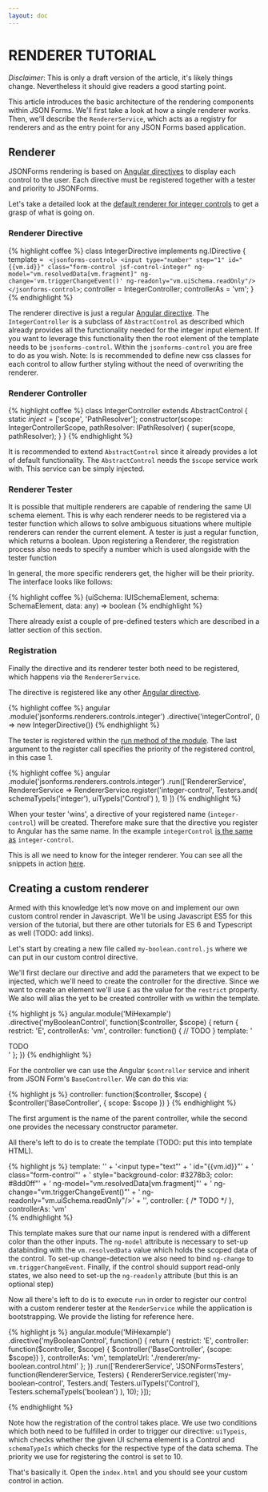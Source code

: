 ```yaml
---
layout: doc
---
```

RENDERER TUTORIAL
=================
*Disclaimer*: This is only a draft version of the article, it's likely things change. Nevertheless it should give readers a good starting point.

This article introduces the basic architecture of the rendering components within JSON Forms. We'll first take a look at how a single renderer works. Then, we'll describe the ```RendererService```, which acts as a registry for renderers and as the entry point for any JSON Forms based application.

Renderer
--------
JSONForms rendering is based on [Angular directives](https://docs.angularjs.org/guide/directive) to display each control to the user. 
Each directive must be registered together with a tester and priority to JSONForms.

Let's take a detailed look at the [default renderer for integer controls](https://github.com/eclipsesource/jsonforms/blob/master/src/components/renderers/controls/integer/integer-directive.ts) to get a 
grasp of what is going on.

### Renderer Directive ###

{% highlight coffee %}
class IntegerDirective implements ng.IDirective {
    template = `
    <jsonforms-control>
      <input type="number"
             step="1"
             id="{{vm.id}}"
             class="form-control jsf-control-integer"
             ng-model="vm.resolvedData[vm.fragment]"
             ng-change='vm.triggerChangeEvent()'
             ng-readonly="vm.uiSchema.readOnly"/>
    </jsonforms-control>`;
    controller = IntegerController;
    controllerAs = 'vm';
}
{% endhighlight %}

The renderer directive is just a regular [Angular directive](https://docs.angularjs.org/guide/directive). The ```IntegerController``` is a subclass of ```AbstractControl``` as described
which already provides all the functionality needed for the integer input element. If you want to leverage this functionality then the root element of the 
template needs to be ```jsonforms-control```. Within the ```jsonforms-control``` you are free to do as you wish. 
Note: Is is recommended to define new css classes for each control to allow further styling without the need of overwriting the renderer.

### Renderer Controller ###

{% highlight coffee %}
class IntegerController extends AbstractControl {
    static $inject = ['$scope', 'PathResolver'];
    constructor(scope: IntegerControllerScope, pathResolver: IPathResolver) {
        super(scope, pathResolver);
    }
}
{% endhighlight %}

It is recommended to extend ```AbstractControl``` since it already provides a lot of default functionality.
The ```AbstractControl``` needs the ```$scope``` service work with. 
This service can be simply injected.

### Renderer Tester ###

It is possible that multiple renderers are capable of rendering the same UI schema element. 
This is why each renderer needs to be registered via a tester function
which allows to solve ambiguous situations where multiple renderers can render the
current element. A tester is just a regular function, which returns a boolean.
Upon registering a Renderer, the registration process also needs to specify
a number which is used alongside with the tester function

In general, the more specific renderers get, the higher will be their priority. The interface 
looks like follows:

{% highlight coffee %}
(uiSchema: IUISchemaElement, schema: SchemaElement, data: any) => boolean
{% endhighlight %}

There already exist a couple of pre-defined testers which are described 
in a latter section of this section.

### Registration ###

Finally the directive and its renderer tester both need to be registered, which
happens via the `RendererService`.

The directive is registered like any other [Angular directive](https://docs.angularjs.org/guide/directive).

{% highlight coffee %}
angular
    .module('jsonforms.renderers.controls.integer')
    .directive('integerControl', () => new IntegerDirective())
{% endhighlight %}

The tester is registered within the [run method of the module](https://docs.angularjs.org/guide/module#module-loading-dependencies).
The last argument to the register call specifies the priority of the 
registered control, in this case 1.


{% highlight coffee %}
angular
    .module('jsonforms.renderers.controls.integer')
    .run(['RendererService', RendererService =>
               RendererService.register('integer-control',
                            Testers.and(
                                schemaTypeIs('integer'),
                                uiTypeIs('Control')
                            ), 1)
    ])
{% endhighlight %}

When your tester 'wins', a directive of your registered name (```integer-control```) will be created. 
Therefore make sure that the directive you register to Angular has the same name. 
In the example ```integerControl``` [is the same as](https://docs.angularjs.org/guide/directive#normalization) ```integer-control```.

This is all we need to know for the integer renderer. 
You can see all the snippets in action [here](https://github.com/eclipsesource/jsonforms/blob/master/src/components/renderers/controls/integer/integer-directive.ts).

Creating a custom renderer
--------------------------
Armed with this knowledge let’s now move on and implement our own custom control render in Javascript. 
We'll be using Javascript ES5 for this version of the tutorial, but there are other tutorials for ES 6 and Typescript as well (TODO: add links).

Let's start by creating a new file called `my-boolean.control.js` where
we can put in our custom control directive.

We'll first declare our directive and add the parameters that we 
expect to be injected, which we'll need to create the controller 
for the directive. Since we want to create an element we'll use 
`E`  as the value for the `restrict` property. We also will alias 
the yet to be created controller with `vm` within the template.


{% highlight js %}
angular.module('MiHexample')
.directive('myBooleanControl', function($controller, $scope) {
    return {
        restrict: 'E',
        controllerAs: 'vm',
        controller: function() { // TODO }
        template: '<div>TODO</div>'
    };
})
{% endhighlight %}

For the controller we can use the Angular `$controller` service and 
inherit from JSON Form's `BaseController`. We can do this via:

{% highlight js %}
  controller: function($controller, $scope) {
    $controller('BaseController', { scope: $scope })
  }
{% endhighlight %}

The first argument is the name of the parent controller, while the second
one provides the necessary constructor parameter.

All there's left to do is to create the template (TODO: put this into template HTML).

{% highlight js %}
  template: '<jsonforms-control>' +
        '<input type="text"' +
        ' id="{{vm.id}}"' +
        ' class="form-control"' +
        ' style="background-color: #3278b3; color: #8dd0ff"' +
        ' ng-model="vm.resolvedData[vm.fragment]"' +
        ' ng-change="vm.triggerChangeEvent()"' +
        ' ng-readonly="vm.uiSchema.readOnly"/>' +
        '</jsonforms-control>',
        controller: { /* TODO */ },
        controllerAs: 'vm'  
{% endhighlight %}

This template makes sure that our name input is rendered with a different color than the other inputs.
The `ng-model` attribute is necessary to set-up databinding with the `vm.resolvedData` 
value which holds the scoped data of the control. To set-up change-detection
we also need to bind `ng-change` to `vm.triggerChangeEvent`. Finally, if 
the control should support read-only states, we also need to set-up the 
`ng-readonly` attribute (but this is an optional step)


Now all there's left to do is to execute ```run``` in order to register our control with a custom renderer tester at the ```RenderService``` while the application is bootstrapping.
We provide the listing for reference here.

{% highlight js %}
  angular.module('MiHexample')
    .directive('myBooleanControl', function() {
        return {
            restrict: 'E',
            controller: function($controller, $scope) {
                $controller('BaseController', {scope: $scope})
            },
            controllerAs: 'vm',
            templateUrl: './renderer/my-boolean.control.html'
        };
    })
    .run(['RendererService', 'JSONFormsTesters', function(RendererService, Testers) {
        RendererService.register('my-boolean-control', Testers.and(
            Testers.uiTypeIs('Control'),
            Testers.schemaTypeIs('boolean')
        ), 10);
    }]);

{% endhighlight %}

Note how the registration of the control takes place.
We use two conditions which both need to be fulfilled in order to 
trigger our directive: `uiTypeis`, which checks whether the given 
UI schema element is a Control and `schemaTypeIs` which checks for the
respective type of the data schema. The priority we use for registering the control
is set to 10.


That's basically it. Open the ```index.html``` and you should see your custom control in action.
